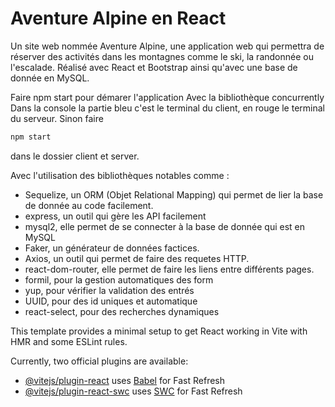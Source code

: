 # Aventure Alpine en React

Un site web nommée Aventure Alpine, une application web qui permettra de réserver des activités dans les montagnes comme le ski, la randonnée ou l'escalade.
Réalisé avec React et Bootstrap ainsi qu'avec une base de donnée en MySQL.

Faire npm start pour démarer l'application
Avec la bibliothèque concurrently
Dans la console la partie bleu c'est le terminal du client, en rouge le terminal du serveur.
Sinon faire

```bash
npm start
```

dans le dossier client et server.

Avec l'utilisation des bibliothèques notables comme :

- Sequelize, un ORM (Objet Relational Mapping) qui permet de lier la base de donnée au code facilement.
- express, un outil qui gère les API facilement
- mysql2, elle permet de se connecter à la base de donnée qui est en MySQL
- Faker, un générateur de données factices.
- Axios, un outil qui permet de faire des requetes HTTP.
- react-dom-router, elle permet de faire les liens entre différents pages.
- formil, pour la gestion automatiques des form
- yup, pour vérifier la validation des entrés
- UUID, pour des id uniques et automatique
- react-select, pour des recherches dynamiques

This template provides a minimal setup to get React working in Vite with HMR and some ESLint rules.

Currently, two official plugins are available:

- [@vitejs/plugin-react](https://github.com/vitejs/vite-plugin-react/blob/main/packages/plugin-react/README.md) uses [Babel](https://babeljs.io/) for Fast Refresh
- [@vitejs/plugin-react-swc](https://github.com/vitejs/vite-plugin-react-swc) uses [SWC](https://swc.rs/) for Fast Refresh
